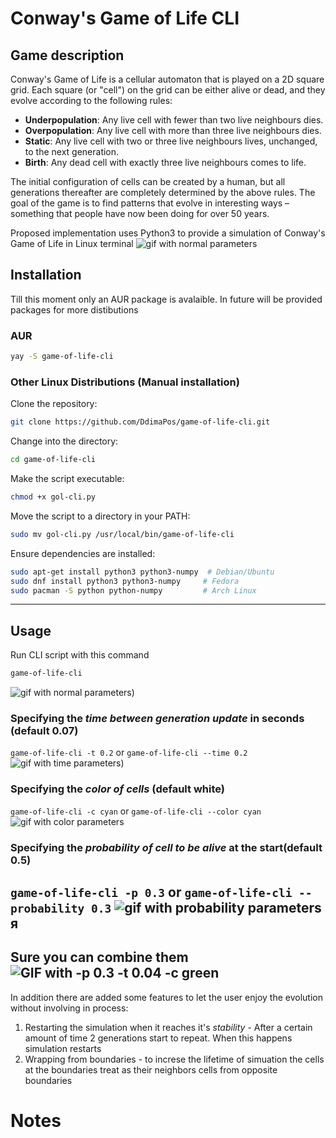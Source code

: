 # Conway's Game of Life CLI
## Game description
Conway's Game of Life is a cellular automaton that is played on a 2D square grid. Each square (or "cell") on the grid can be either alive or dead, and they evolve according to the following rules:

- **Underpopulation**: Any live cell with fewer than two live neighbours dies.
- **Overpopulation**: Any live cell with more than three live neighbours dies.
- **Static**: Any live cell with two or three live neighbours lives, unchanged, to the next generation.
- **Birth**: Any dead cell with exactly three live neighbours comes to life.

The initial configuration of cells can be created by a human, but all generations thereafter are completely determined by the above rules. The goal of the game is to find patterns that evolve in interesting ways – something that people have now been doing for over 50 years.

Proposed implementation uses Python3 to provide a simulation of Conway's Game of Life in Linux terminal
![gif with normal parameters](assets/normal.gif)

## Installation
Till this moment only an AUR package is avalaible. In future will be provided packages for more distibutions

### AUR
```bash
yay -S game-of-life-cli
```

### Other Linux Distributions (Manual installation)

Clone the repository:
```bash
git clone https://github.com/DdimaPos/game-of-life-cli.git
```

Change into the directory:
```bash
cd game-of-life-cli
```

Make the script executable:
```bash
chmod +x gol-cli.py
```

Move the script to a directory in your PATH:
```bash
sudo mv gol-cli.py /usr/local/bin/game-of-life-cli
```

Ensure dependencies are installed:
```bash
sudo apt-get install python3 python3-numpy  # Debian/Ubuntu
sudo dnf install python3 python3-numpy     # Fedora
sudo pacman -S python python-numpy         # Arch Linux
```
---
## Usage

Run CLI script with this command 
```bash
game-of-life-cli
```
![gif with normal parameters](assets/normal.gif))

### Specifying the *time between generation update* in seconds (default 0.07)
`game-of-life-cli -t 0.2` or `game-of-life-cli --time 0.2`
![gif with time parameters](assets/time.gif))

### Specifying the *color of cells* (default white)
`game-of-life-cli -c cyan` or `game-of-life-cli --color cyan`
![gif with color parameters](assets/color.gif)

### Specifying the *probability of cell to be alive* at the start(default 0.5)
`game-of-life-cli -p 0.3` or `game-of-life-cli --probability 0.3`
![gif with probability parameters](assets/probability.gif)
я
---
Sure you can combine them
![GIF with -p 0.3  -t 0.04 -c green](assets/combined.git)
---
In addition there are added some features to let the user enjoy the evolution without involving in process:
1. Restarting the simulation when it reaches it's *stability* - After a certain amount of time 2 generations start to repeat. When this happens simulation restarts
2. Wrapping from boundaries - to increse the lifetime of simuation the cells at the boundaries treat as their neighbors cells from opposite boundaries  

# Notes
